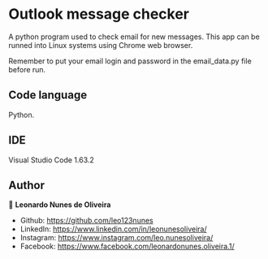 # Outlook message checker
A python program used to check email for new messages. This app can be runned into Linux systems using Chrome web browser.

Remember to put your email login and password in the email_data.py file before run.

## Code language
Python.

## IDE
Visual Studio Code 1.63.2

## Author

👤 **Leonardo Nunes de Oliveira**

* Github: https://github.com/leo123nunes
* LinkedIn: https://www.linkedin.com/in/leonunesoliveira/
* Instagram: https://www.instagram.com/leo.nunesoliveira/
* Facebook: https://www.facebook.com/leonardonunes.oliveira.1/


